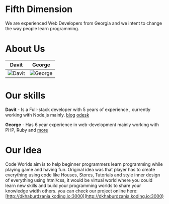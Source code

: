 Fifth Dimension
================

We are experienced Web Developers from Georgia and we intent to change the way people learn programming.

About Us
===========================

| Davit | George
|--- |---
| ![Davit](https://pbs.twimg.com/profile_images/378800000309593201/0a505a42c43719856fcf33b84e767917.jpeg) | ![George](http://f.cl.ly/items/1y3B2E1v1f131Q0b431v/5f1a9263969242ccf227119261eaa7a7.jpeg) |

Our skills
=======
**Davit** - Is a Full-stack developer with 5 years of experience , currently working with Node.js mainly. [blog](http://davit.io) [odesk](https://www.odesk.com/users/~01306718208d0750b7)

**George** - Has 6 year experience in web-development mainly working with PHP, Ruby and [more](https://www.odesk.com/users/Web-Developer_~01735790c52a7bb0ee)

Our Idea
=======

Code Worlds aim is to help beginner programmers learn programming while playing game and having fun. Original idea was that player has to create everything using code like Houses, Stores, Tutorials and style inner design of everything using html/css, it would be virtual world where you could learn new skills and build your programming worlds to share your knowledge width others.
you can check our project online here: [http://dkhaburdzania.koding.io:3000](http://dkhaburdzania.koding.io:3000)



